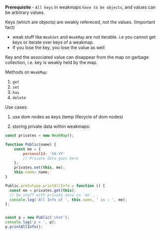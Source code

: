 **Prerequisite** - `All keys` in weakmaps `have to be objects`, and values can be arbitrary values.

Keys (which are objects) are weakly refereced, not the values. (Important fact)

* weak stuff like `WeakSet` and `WeakMap` are not iterable. i.e you cannot get keys or iterate over keys of a weakmap.
* If you lose the key, you lose the value as well

Key and the associated value can disappear from the map on garbage collection, i.e. key is weakly held by the map.

Methods on `WeakMap`:
1. `get`
2. `set`
3. `has`
4. `delete` 


Use cases:
1. use dom nodes as keys (temp lifecycle of dom nodes)

2. storing private data within weakmaps:
```js
const privates = new WeakMap();

function Public(name) {
    const me = {
        personalId: 'XX-YY'
        // Private data goes here
    };
    privates.set(this, me);
    this.name= name;
}

Public.prototype.printAllInfo = function () {
  const me = privates.get(this);
  // Do stuff with private data in `me`...
  console.log('All Info of ', this.name, ' is : ', me);
};


const p = new Public('chet');
console.log('p = ', p);
p.printAllInfo();
```